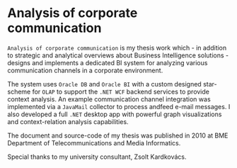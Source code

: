 # Analysis of corporate communication
`Analysis of corporate communication` is my thesis work
which - in addition to strategic and analytical overviews
about Business Intelligence solutions - designs and
implements a dedicated BI
system for analyzing various communication channels in a
corporate environment.

The system uses `Oracle DB` and `Oracle BI` with a custom
designed star-scheme for `OLAP` to support the `.NET WCF`
backend services to provide context analysis.
An example communication channel integration was implemented
via a `JavaMail` collector to process andfeed e-mail messages.
I also developed a full `.NET` desktop app with powerful
graph visualizations and context-relation analysis capabilities.

The document and source-code of my thesis was published in 2010
at BME Department of Telecommunications and Media Informatics.

Special thanks to my university consultant, Zsolt Kardkovács.
